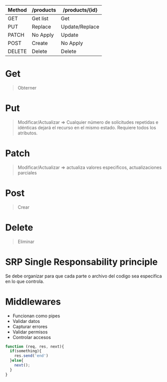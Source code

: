 | Method            | /products   |/products/{id} | 
|-------------------|-------------|---------------|
| GET               |   Get list  |    Get        |
| PUT               | Replace     |Update/Replace | 
| PATCH             | No Apply    |     Update    | 
| POST              | Create      | No Apply      |
| DELETE            | Delete      | Delete        |

# Get
>Obterner
# Put
>Modificar/Actualizar =>  Cualquier número de solicitudes repetidas e idénticas dejará el recurso en el mismo estado. Requiere todos los atributos.
# Patch
>Modificar/Actualizar => actualiza valores especificos, actualizaciones parciales
# Post
>Crear
# Delete
>Eliminar

# SRP Single Responsability principle
Se debe organizar para que cada parte o archivo del codigo sea especifica en lo que controla. 

# Middlewares 
* Funcionan como pipes
* Validar datos
* Capturar errores
* Validar permisos
* Controlar accesos

``` js
function (req, res, next){
  if(something){
    res.send('end')
  }else{
    next();
  }
}
``` 
